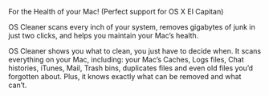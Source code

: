 For the Health of your Mac! (Perfect support for OS X EI Capitan)

OS Cleaner scans every inch of your system, removes gigabytes of junk in just two clicks, and helps you maintain your Mac’s health. 

OS Cleaner shows you what to clean, you just have to decide when. It scans everything on your Mac, including: your Mac’s Caches, Logs files, Chat histories, iTunes, Mail, Trash bins, duplicates files and even old files you’d forgotten about. Plus, it knows exactly what can be removed and what can’t.
